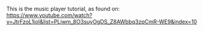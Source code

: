 This is the music player tutorial, as found on: https://www.youtube.com/watch?v=JtrFzoL1joI&list=PLjwm_8O3suyOgDS_Z8AWbbq3zpCmR-WE9&index=10
